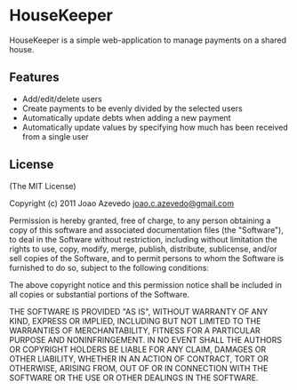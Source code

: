 HouseKeeper
===========

HouseKeeper is a simple web-application to manage payments on a shared house.

Features
--------

  * Add/edit/delete users
  * Create payments to be evenly divided by the selected users
  * Automatically update debts when adding a new payment
  * Automatically update values by specifying how much has been received from a
    single user

License
-------

(The MIT License)

Copyright (c) 2011 Joao Azevedo <joao.c.azevedo@gmail.com>

Permission is hereby granted, free of charge, to any person obtaining a copy
of this software and associated documentation files (the "Software"), to deal
in the Software without restriction, including without limitation the rights
to use, copy, modify, merge, publish, distribute, sublicense, and/or sell
copies of the Software, and to permit persons to whom the Software is
furnished to do so, subject to the following conditions:

The above copyright notice and this permission notice shall be included in
all copies or substantial portions of the Software.

THE SOFTWARE IS PROVIDED "AS IS", WITHOUT WARRANTY OF ANY KIND, EXPRESS OR
IMPLIED, INCLUDING BUT NOT LIMITED TO THE WARRANTIES OF MERCHANTABILITY,
FITNESS FOR A PARTICULAR PURPOSE AND NONINFRINGEMENT. IN NO EVENT SHALL THE
AUTHORS OR COPYRIGHT HOLDERS BE LIABLE FOR ANY CLAIM, DAMAGES OR OTHER
LIABILITY, WHETHER IN AN ACTION OF CONTRACT, TORT OR OTHERWISE, ARISING FROM,
OUT OF OR IN CONNECTION WITH THE SOFTWARE OR THE USE OR OTHER DEALINGS IN
THE SOFTWARE.